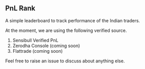 PnL Rank
---------

A simple leaderboard to track performance of the Indian traders.


At the moment, we are using the following verified source.

1. Sensibull Verified PnL
2. Zerodha Console (coming soon)
3. Flattrade (coming soon)


Feel free to raise an issue to discuss about anything else.
